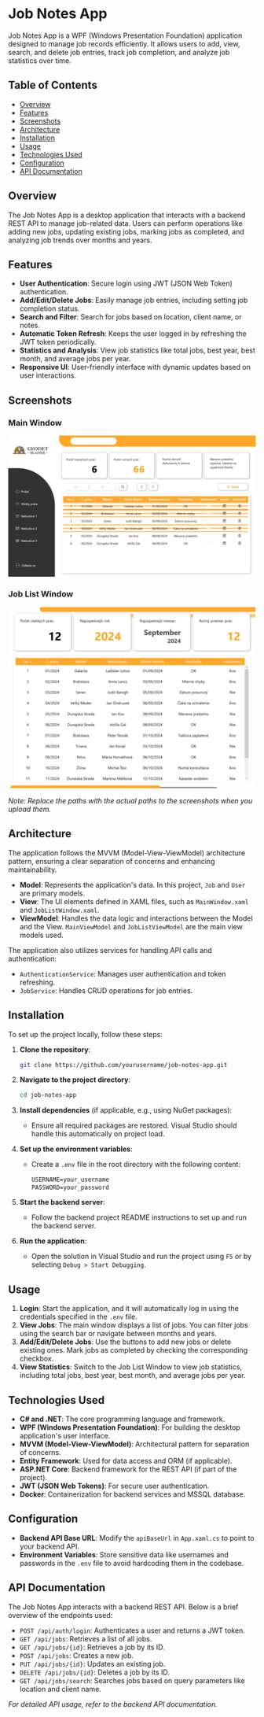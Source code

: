 
# Job Notes App

Job Notes App is a WPF (Windows Presentation Foundation) application designed to manage job records efficiently. It allows users to add, view, search, and delete job entries, track job completion, and analyze job statistics over time.

## Table of Contents

- [Overview](#overview)
- [Features](#features)
- [Screenshots](#screenshots)
- [Architecture](#architecture)
- [Installation](#installation)
- [Usage](#usage)
- [Technologies Used](#technologies-used)
- [Configuration](#configuration)
- [API Documentation](#api-documentation)

## Overview

The Job Notes App is a desktop application that interacts with a backend REST API to manage job-related data. Users can perform operations like adding new jobs, updating existing jobs, marking jobs as completed, and analyzing job trends over months and years.

## Features

- **User Authentication**: Secure login using JWT (JSON Web Token) authentication.
- **Add/Edit/Delete Jobs**: Easily manage job entries, including setting job completion status.
- **Search and Filter**: Search for jobs based on location, client name, or notes.
- **Automatic Token Refresh**: Keeps the user logged in by refreshing the JWT token periodically.
- **Statistics and Analysis**: View job statistics like total jobs, best year, best month, and average jobs per year.
- **Responsive UI**: User-friendly interface with dynamic updates based on user interactions.

## Screenshots

### Main Window

![Main Window](https://github.com/xbognar/JobNotesAppFrontend/blob/master/JobNotesWPF/Resources/Images/MainWindow.png)

### Job List Window

![Job List Window](https://github.com/xbognar/JobNotesAppFrontend/blob/master/JobNotesWPF/Resources/Images/JobListWindow.png)

*Note: Replace the paths with the actual paths to the screenshots when you upload them.*

## Architecture

The application follows the MVVM (Model-View-ViewModel) architecture pattern, ensuring a clear separation of concerns and enhancing maintainability.

- **Model**: Represents the application's data. In this project, `Job` and `User` are primary models.
- **View**: The UI elements defined in XAML files, such as `MainWindow.xaml` and `JobListWindow.xaml`.
- **ViewModel**: Handles the data logic and interactions between the Model and the View. `MainViewModel` and `JobListViewModel` are the main view models used.

The application also utilizes services for handling API calls and authentication:

- `AuthenticationService`: Manages user authentication and token refreshing.
- `JobService`: Handles CRUD operations for job entries.

## Installation

To set up the project locally, follow these steps:

1. **Clone the repository**:
   ```bash
   git clone https://github.com/yourusername/job-notes-app.git
   ```
2. **Navigate to the project directory**:
   ```bash
   cd job-notes-app
   ```
3. **Install dependencies** (if applicable, e.g., using NuGet packages):
   - Ensure all required packages are restored. Visual Studio should handle this automatically on project load.

4. **Set up the environment variables**:
   - Create a `.env` file in the root directory with the following content:
     ```
     USERNAME=your_username
     PASSWORD=your_password
     ```

5. **Start the backend server**:
   - Follow the backend project README instructions to set up and run the backend server.

6. **Run the application**:
   - Open the solution in Visual Studio and run the project using `F5` or by selecting `Debug > Start Debugging`.

## Usage

1. **Login**: Start the application, and it will automatically log in using the credentials specified in the `.env` file.
2. **View Jobs**: The main window displays a list of jobs. You can filter jobs using the search bar or navigate between months and years.
3. **Add/Edit/Delete Jobs**: Use the buttons to add new jobs or delete existing ones. Mark jobs as completed by checking the corresponding checkbox.
4. **View Statistics**: Switch to the Job List Window to view job statistics, including total jobs, best year, best month, and average jobs per year.

## Technologies Used

- **C# and .NET**: The core programming language and framework.
- **WPF (Windows Presentation Foundation)**: For building the desktop application's user interface.
- **MVVM (Model-View-ViewModel)**: Architectural pattern for separation of concerns.
- **Entity Framework**: Used for data access and ORM (if applicable).
- **ASP.NET Core**: Backend framework for the REST API (if part of the project).
- **JWT (JSON Web Tokens)**: For secure user authentication.
- **Docker**: Containerization for backend services and MSSQL database.

## Configuration

- **Backend API Base URL**: Modify the `apiBaseUrl` in `App.xaml.cs` to point to your backend API.
- **Environment Variables**: Store sensitive data like usernames and passwords in the `.env` file to avoid hardcoding them in the codebase.

## API Documentation

The Job Notes App interacts with a backend REST API. Below is a brief overview of the endpoints used:

- `POST /api/auth/login`: Authenticates a user and returns a JWT token.
- `GET /api/jobs`: Retrieves a list of all jobs.
- `GET /api/jobs/{id}`: Retrieves a job by its ID.
- `POST /api/jobs`: Creates a new job.
- `PUT /api/jobs/{id}`: Updates an existing job.
- `DELETE /api/jobs/{id}`: Deletes a job by its ID.
- `GET /api/jobs/search`: Searches jobs based on query parameters like location and client name.

*For detailed API usage, refer to the backend API documentation.*

